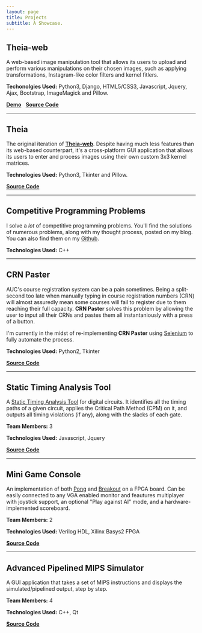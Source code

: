 ```yaml
---
layout: page
title: Projects
subtitle: A Showcase.
---
```


## Theia-web
A web-based image manipulation tool that allows its users to upload
and perform various manipulations on their chosen images, such as applying
transformations, Instagram-like color filters and kernel fitlers.

**Techonolgies Used:** Python3, Django, HTML5/CSS3, Javascript, Jquery, Ajax,
Bootstrap, ImageMagick and Pillow.

[**Demo**](https://theia-web.herokuapp.com/editor) &nbsp; 
[**Source Code**](https://github.com/ShadyF/theia-web)

<hr>

## Theia

The original iteration of [**Theia-web**](https://theia-web.herokuapp.com/editor).
Despite having much less features than its web-based counterpart, it's a
cross-platform GUI application that allows its users to enter and process
images using their own custom 3x3 kernel matrices.

**Technologies Used:** Python3, Tkinter and Pillow.

[**Source Code**](https://github.com/ShadyF/Theia)

<hr>

## Competitive Programming Problems

I solve a _lot_ of competitive programming problems. You'll find the solutions
of numerous problems, along with my thought process, posted on my blog.
You can also find them on my [Github](https://github.com/ShadyF/Competitive_Programming_Problems).

**Technologies Used:** C++

<hr>

## CRN Paster

AUC's course registration system can be a pain sometimes. Being a split-second
too late when manually typing in course registration numbers (CRN) will almost assuredly
mean some courses will fail to register due to them reaching their full capacity.
**CRN Paster** solves this problem by allowing the user to input all their CRNs and pastes
them all instantaniously with a press of a button.

I'm currently in the midst of re-implementing **CRN Paster** using 
[Selenium](http://www.seleniumhq.org/) to fully automate the process.

**Technologies Used:** Python2, Tkinter

[**Source Code**](https://github.com/ShadyF/CRN_Paster)

<hr>

## Static Timing Analysis Tool

A [Static Timing Analysis Tool](https://en.wikipedia.org/wiki/Static_timing_analysis)
for digital circuits. It identifies all the timing paths of a given circuit,
applies the Critical Path Method (CPM) on it, and outputs all timing violations (if any),
along with the slacks of each gate.

**Team Members:** 3

**Technologies Used:** Javascript, Jquery

[**Source Code**](https://github.com/ShadyF/CRN_Paster)

<hr>

## Mini Game Console

An implementation of both [Pong](https://en.wikipedia.org/wiki/Pong) 
and [Breakout](https://en.wikipedia.org/wiki/Breakout_\(video_game\))
on a FPGA board. Can be easily connected to any VGA enabled monitor and
feautures multiplayer with joystick support, an optional "Play against AI" mode,
and a hardware-implemented scoreboard.

**Team Members:** 2

**Technologies Used:** Verilog HDL, Xilinx Basys2 FPGA

[**Source Code**](https://github.com/ShadyF/CSCE2301_Project2_GameConsole)

<hr>

## Advanced Pipelined MIPS Simulator

A GUI application that takes a set of MIPS instructions and displays the 
simulated/pipelined output, step by step.

**Team Members:** 4

**Technologies Used:** C++, Qt

[**Source Code**](https://github.com/ShadyF/Advanced_Pipelined_MIPS_Simulator-CS330)

